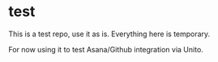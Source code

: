 # test
This is a test repo, use it as is. Everything here is temporary.

For now using it to test Asana/Github integration via Unito.
